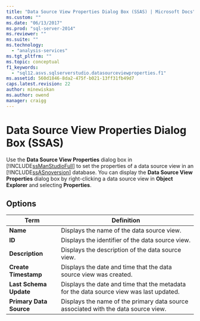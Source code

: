 ```yaml
---
title: "Data Source View Properties Dialog Box (SSAS) | Microsoft Docs"
ms.custom: ""
ms.date: "06/13/2017"
ms.prod: "sql-server-2014"
ms.reviewer: ""
ms.suite: ""
ms.technology: 
  - "analysis-services"
ms.tgt_pltfrm: ""
ms.topic: conceptual
f1_keywords: 
  - "sql12.asvs.sqlserverstudio.datasourceviewproperties.f1"
ms.assetid: 560d1846-8da2-475f-b021-13ff31fb49d7
caps.latest.revision: 22
author: minewiskan
ms.author: owend
manager: craigg
---
```

# Data Source View Properties Dialog Box (SSAS)
  Use the **Data Source View Properties** dialog box in [!INCLUDE[ssManStudioFull](../includes/ssmanstudiofull-md.md)] to set the properties of a data source view in an [!INCLUDE[ssASnoversion](../includes/ssasnoversion-md.md)] database. You can display the **Data Source View Properties** dialog box by right-clicking a data source view in **Object Explorer** and selecting **Properties**.  
  
## Options  
  
|Term|Definition|  
|----------|----------------|  
|**Name**|Displays the name of the data source view.|  
|**ID**|Displays the identifier of the data source view.|  
|**Description**|Displays the description of the data source view.|  
|**Create Timestamp**|Displays the date and time that the data source view was created.|  
|**Last Schema Update**|Displays the date and time that the metadata for the data source view was last updated.|  
|**Primary Data Source**|Displays the name of the primary data source associated with the data source view.|  
  
  
